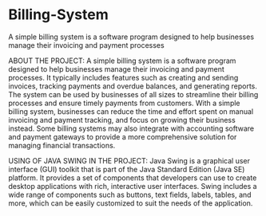 # Billing-System
A simple billing system is a software program designed to help businesses manage their invoicing and payment processes


ABOUT THE PROJECT:
A simple billing system is a software program designed to help businesses manage their invoicing and payment processes. It typically includes features such as creating and sending invoices, tracking payments and overdue balances, and generating reports. The system can be used by businesses of all sizes to streamline their billing processes and ensure timely payments from customers. With a simple billing system, businesses can reduce the time and effort spent on manual invoicing and payment tracking, and focus on growing their business instead. Some billing systems may also integrate with accounting software and payment gateways to provide a more comprehensive solution for managing financial transactions.


USING OF JAVA SWING IN THE PROJECT:
Java Swing is a graphical user interface (GUI) toolkit that is part of the Java Standard Edition (Java SE) platform. It provides a set of components that developers can use to create desktop applications with rich, interactive user interfaces. Swing includes a wide range of components such as buttons, text fields, labels, tables, and more, which can be easily customized to suit the needs of the application.   

